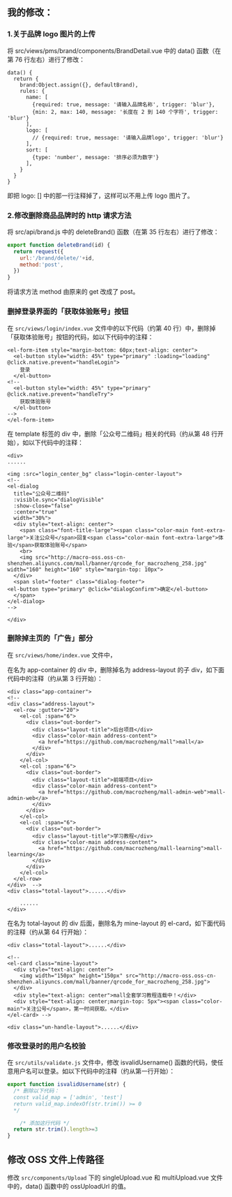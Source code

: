 ## 我的修改：

### 1.关于品牌 logo 图片的上传

将 src/views/pms/brand/components/BrandDetail.vue 中的 data() 函数（在第 76 行左右）进行了修改：

```vue
data() {
  return {
    brand:Object.assign({}, defaultBrand),
    rules: {
      name: [
        {required: true, message: '请输入品牌名称', trigger: 'blur'},
        {min: 2, max: 140, message: '长度在 2 到 140 个字符', trigger: 'blur'}
      ],
      logo: [
        // {required: true, message: '请输入品牌logo', trigger: 'blur'}
      ],
      sort: [
        {type: 'number', message: '排序必须为数字'}
      ],
    }
  }
}
```

即把 logo: [] 中的那一行注释掉了，这样可以不用上传 logo 图片了。

### 2.修改删除商品品牌时的 http 请求方法

将 src/api/brand.js 中的 deleteBrand() 函数（在第 35 行左右）进行了修改：

```javascript
export function deleteBrand(id) {
  return request({
    url:'/brand/delete/'+id,
    method:'post',
  })
}
```

将请求方法 method 由原来的 get 改成了 post。

### 删掉登录界面的「获取体验账号」按钮

在 `src/views/login/index.vue` 文件中的以下代码（约第 40 行）中，删除掉「获取体验账号」按钮的代码，如以下代码中的注释：

```vue
<el-form-item style="margin-bottom: 60px;text-align: center">
  <el-button style="width: 45%" type="primary" :loading="loading" @click.native.prevent="handleLogin">
    登录
  </el-button>
<!--
  <el-button style="width: 45%" type="primary" @click.native.prevent="handleTry">
    获取体验账号
  </el-button>
-->
</el-form-item>
```

在 template 标签的 div 中，删除「公众号二维码」相关的代码（约从第 48 行开始），如以下代码中的注释：

```vue
<div>
......

<img :src="login_center_bg" class="login-center-layout">
<!--
<el-dialog
  title="公众号二维码"
  :visible.sync="dialogVisible"
  :show-close="false"
  :center="true"
  width="30%">
  <div style="text-align: center">
    <span class="font-title-large"><span class="color-main font-extra-large">关注公众号</span>回复<span class="color-main font-extra-large">体验</span>获取体验账号</span>
    <br>
    <img src="http://macro-oss.oss-cn-shenzhen.aliyuncs.com/mall/banner/qrcode_for_macrozheng_258.jpg" width="160" height="160" style="margin-top: 10px">
  </div>
  <span slot="footer" class="dialog-footer">
<el-button type="primary" @click="dialogConfirm">确定</el-button>
  </span>
</el-dialog>
-->

</div>
```



### 删除掉主页的「广告」部分

在 `src/views/home/index.vue` 文件中，

在名为 app-container 的 div 中，删除掉名为 address-layout 的子 div，如下面代码中的注释（约从第 3 行开始）：

```vue
<div class="app-container">
<!--
<div class="address-layout">
  <el-row :gutter="20">
    <el-col :span="6">
      <div class="out-border">
        <div class="layout-title">后台项目</div>
        <div class="color-main address-content">
          <a href="https://github.com/macrozheng/mall">mall</a>
        </div>
      </div>
    </el-col>
    <el-col :span="6">
      <div class="out-border">
        <div class="layout-title">前端项目</div>
        <div class="color-main address-content">
          <a href="https://github.com/macrozheng/mall-admin-web">mall-admin-web</a>
        </div>
      </div>
    </el-col>
    <el-col :span="6">
      <div class="out-border">
        <div class="layout-title">学习教程</div>
        <div class="color-main address-content">
          <a href="https://github.com/macrozheng/mall-learning">mall-learning</a>
        </div>
      </div>
    </el-col>
  </el-row>
</div>  -->
<div class="total-layout">......</div>

    ......
</div>
```

在名为 total-layout 的 div 后面，删除名为 mine-layout 的 el-card，如下面代码的注释（约从第 64 行开始）：

```vue
<div class="total-layout">......</div>

<!--
<el-card class="mine-layout">
  <div style="text-align: center">
    <img width="150px" height="150px" src="http://macro-oss.oss-cn-shenzhen.aliyuncs.com/mall/banner/qrcode_for_macrozheng_258.jpg">
  </div>
  <div style="text-align: center">mall全套学习教程连载中！</div>
  <div style="text-align: center;margin-top: 5px"><span class="color-main">关注公号</span>，第一时间获取。</div>
</el-card> -->

<div class="un-handle-layout">......</div>
```

### 修改登录时的用户名校验

在 `src/utils/validate.js` 文件中，修改 isvalidUsername() 函数的代码，使任意用户名可以登录。如以下代码中的注释（约从第一行开始）：

```js
export function isvalidUsername(str) {
  /* 删除以下代码：
  const valid_map = ['admin', 'test']
  return valid_map.indexOf(str.trim()) >= 0
  */

    /* 添加这行代码 */
  return str.trim().length>=3
}
```

## 修改 OSS 文件上传路径

修改 `src/components/Upload` 下的 singleUpload.vue 和 multiUpload.vue 文件中的，data() 函数中的 ossUploadUrl 的值。
